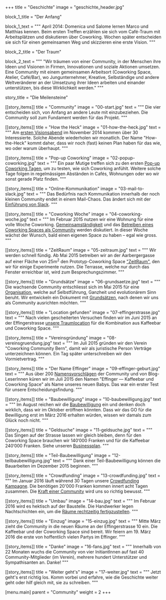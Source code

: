 +++
title = "Geschichte"
image = "geschichte_header.jpg"

block_1_title = "Der Anfang"

block_1_text = """
April 2014: Domenica und Salome lernen Marco und Matthias kennen. Beim ersten Treffen erzählen sie sich vom Café-Traum mit Arbeitsplätzen und diskutieren über Coworking. Wochen später entscheiden sie sich für einen gemeinsamen Weg und skizzieren eine erste Vision.
"""

block_2_title = "Der Traum"

block_2_text = """
"Wir träumen von einer Community, in der Menschen ihre Ideen und Visionen in Firmen, Innovationen und soziale Aktionen umsetzen. Eine Community mit einem gemeinsamen Arbeitsort (Coworking Space, Atelier, Café/Bar), wo Jungunternehmer, Kreative, Selbständige und andere Weltveränderer an der Umsetzung ihrer Ideen arbeiten und einander unterstützen, bis diese Wirklichkeit werden."
"""

story_title = "Die Meilensteine"

[[story_items]]
title = "Community"
image = "00-start.jpg"
text = """
Die vier entscheiden sich, von Anfang an andere Leute mit einzubeziehen. Die Community soll zum Fundament werden für das Projekt.
"""

[[story_items]]
title = "How the Heck"
image = "01-how-the-heck.jpg"
text = """
Am [ersten Visionsabend](/blog/how-the-heck/) im November 2014 kommen über 30 Interessierte. Solche Abende wiederholen wir monatlich. Der Name "How-the-Heck" kommt daher, dass wir noch (fast) keinen Plan haben für das wie, wo oder warum überhaupt.
"""

[[story_items]]
title = "Pop-up Coworking"
image = "02-popup-coworking.jpg"
text = """
Ein paar Mutige treffen sich zu den ersten [Pop-up Coworking Tagen](/blog/erstes-popup-coworking/), um zu testen, wie sich Coworking anfühlt. Weitere solche Tage folgen in regelmässigen Abständen in Cafés, Wohnungen oder wo wir sonst gerade Platz finden.
"""

[[story_items]]
title = "Online-Kommunikation"
image = "03-mail-to-slack.jpg"
text = """
Das Bedürfnis nach Kommunikation innerhalb der noch kleinen Community endet in einem Mail-Chaos. Das ändert sich mit der [Einführung von Slack](/blog/slack/).
"""

[[story_items]]
title = "Coworking Woche"
image = "04-coworking-woche.jpg"
text = """
Im Februar 2015 nutzen wir eine Wohnung für eine volle Woche Coworking. [Gemeinsamständigkeit](/blog/gemeinsamstaendigkeit/) und das [Betreiben eines Coworking Spaces als Community](/blog/coworking-space-zusammen-betreiben/) werden diskutiert. In dieser Woche wächst der Wunsch, bald einen eigenen Space zu haben – egal wie gross.
"""

[[story_items]]
title = "ZeitRaum"
image = "05-zeitraum.jpg"
text = """
Wir werden schnell fündig. Ab Mai 2015 betreiben wir an der Aarbergergasse auf einer Fläche von 25m<sup>2</sup> den Prototyp-Coworking Space ["ZeitRaum"](/blog/aarbergergasse-es-geht-los/), den wir für einige Experimente nutzen. Die Terrasse, welche nur durch das Fenster erreichbar ist, wird zum Besprechungszimmer.
"""

[[story_items]]
title = "Grundsätze"
image = "06-grundsaetze.jpg"
text = """
Die wachsende Community entschliesst sich im Mai 2015 für eine [Organisation](/organisation/), welche auf Selbstführung, Ganzheit und evolutionärem Sinn beruht. Wir entwickeln ein Dokument mit [Grundsätzen](/grundsaetze/), nach denen wir uns als Community ausrichten möchten.
"""

[[story_items]]
title = "Location gefunden"
image = "07-effingerstrasse.jpg"
text = """
Nach vielen gescheiterten Versuchen finden wir im Juni 2015 an der Effingerstrasse [unsere Traumlocation](/blog/wir-haben-unser-lokal/) für die Kombination aus Kaffeebar und Coworking Space.
"""

[[story_items]]
title = "Vereinsgründung"
image = "08-vereinsgruendung.jpg"
text = """
Im Juli 2015 gründen wir den Verein "Coworking Community Bern", damit wir als juristische Person Verträge unterzeichnen können. Ein Tag später unterschreiben wir den Vormietvertrag.
"""

[[story_items]]
title = "Der Name Effinger"
image = "09-effinger-geburt.jpg"
text = """
Aus über 200 [Namensvorschlägen](/blog/was-lange-waehrt-heisst-endlich-effinger/) der Community und von Blog-LeserInnen küren wir im Juli 2015 den Namen "Effinger — Kaffeebar und Coworking Space" als Name unseres neuen Babys. Das war ein erster Test für unsere Entscheidungsfindung.
"""

[[story_items]]
title = "Baubewilligung"
image = "10-baubewilligung.jpg"
text = """
Im August reichen wir die [Baubewilligung](/blog/baugesuch-eingereicht/) ein und denken doch wirklich, dass wir im Oktober eröffnen könnten. Dass wir das GO für die Bewilligung erst im März 2016 erhalten würden, wissen wir damals zum Glück noch nicht.
"""

[[story_items]]
title = "Geldsuche"
image = "11-geldsuche.jpg"
text = """
Das Singen auf der Strasse lassen wir gleich bleiben, denn für den Coworking Space brauchen wir 140‘000 Franken und für die Kaffeebar 240‘000 Franken. Siehe unseren [Businessplan](/blog/businessplan/).
"""

[[story_items]]
title = "Teil-Baubewilligung"
image = "12-teilbaubewilligung.jpg"
text = """
Dank einer Teil-Baubewilligung können die Bauarbeiten im Dezember 2015 beginnen.
"""

[[story_items]]
title = "Crowdfunding"
image = "13-crowdfunding.jpg"
text = """
Im Januar 2016 läuft während 30 Tagen unsere [Crowdfunding Kampagne](/blog/crowdfunding-erfolgreich/). Die benötigen 20'000 Franken kommen innert acht Tagen zusammen. Die [Kraft einer Community](/blog/community-hinter-dem-effinger/) wird uns so richtig bewusst.
"""

[[story_items]]
title = "Umbau"
image = "14-bau.jpg"
text = """
Im Februar 2016 wird es hektisch auf der Baustelle. Die Handwerker legen Nachtschichten ein, um die [Räume rechtzeitig fertigzustellen](/blog/effinger-eroeffnet-im-maerz/). 
"""

[[story_items]]
title = "Einzug"
image = "15-einzug.jpg"
text = """
Mitte März zieht die Community in die neuen Räume an der Effingerstrasse 10 ein. Die Kaffeebar und der Coworking Space sind bereit. Wir feiern am 19. März 2016 die erste von hoffentlich vielen Partys im Effinger.
"""

[[story_items]]
title = "Danke"
image = "16-fans.jpg"
text = """
Innerhalb von 22 Monaten wuchs die Community von vier InitiantInnen auf fast 40 Community-Mitglieder (im Verein), mehrere hundert Unterstützer und Sympathisanten an. Danke!
"""

[[story_items]]
title = "Weiter geht's"
image = "17-weiter.jpg"
text = """
Jetzt geht's erst richtig los. Komm vorbei und erfahre, wie die Geschichte weiter geht oder hilf gleich mit, sie zu schreiben.
"""

[menu.main]
  parent = "Community"
  weight = 2
+++
